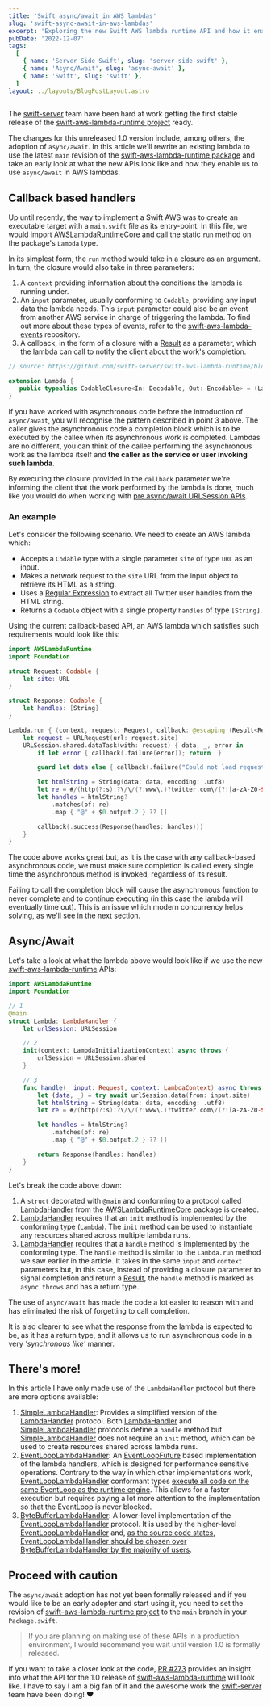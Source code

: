 ```yaml
---
title: 'Swift async/await in AWS lambdas'
slug: 'swift-async-await-in-aws-lambdas'
excerpt: 'Exploring the new Swift AWS lambda runtime API and how it enables the use of async/await.'
pubDate: '2022-12-07'
tags:
  [
    { name: 'Server Side Swift', slug: 'server-side-swift' },
    { name: 'Async/Await', slug: 'async-await' },
    { name: 'Swift', slug: 'swift' },
  ]
layout: ../layouts/BlogPostLayout.astro
---
```


The [swift-server](https://github.com/swift-server) team have been hard at work getting the first stable release of the [swift-aws-lambda-runtime project](https://github.com/swift-server/swift-aws-lambda-runtime) ready.

The changes for this unreleased 1.0 version include, among others, the adoption of `async/await`. In this article we'll rewrite an existing lambda to use the latest `main` revision of the [swift-aws-lambda-runtime package](https://github.com/swift-server/swift-aws-lambda-runtime) and take an early look at what the new APIs look like and how they enable us to use `async/await` in AWS lambdas.

## Callback based handlers

Up until recently, the way to implement a Swift AWS was to create an executable target with a `main.swift` file as its entry-point. In this file, we would import [AWSLambdaRuntimeCore](https://github.com/swift-server/swift-aws-lambda-runtime/tree/0.5.2/Sources/AWSLambdaRuntimeCore) and call the static `run` method on the package's `Lambda` type.

In its simplest form, the `run` method would take in a closure as an argument. In turn, the closure would also take in three parameters:

1. A `context` providing information about the conditions the lambda is running under.
2. An `input` parameter, usually conforming to `Codable`, providing any input data the lambda needs. This `input` parameter could also be an event from another AWS service in charge of triggering the lambda. To find out more about these types of events, refer to the [swift-aws-lambda-events](https://github.com/swift-server/swift-aws-lambda-events) repository.
3. A callback, in the form of a closure with a [Result](https://developer.apple.com/documentation/swift/result) as a parameter, which the lambda can call to notify the client about the work's completion.

```swift:Lambda+Codable.swift
// source: https://github.com/swift-server/swift-aws-lambda-runtime/blob/0.5.2/Sources/AWSLambdaRuntime/Lambda%2BCodable.swift#L25

extension Lambda {
   public typealias CodableClosure<In: Decodable, Out: Encodable> = (Lambda.Context, In, @escaping (Result<Out, Error>) -> Void) -> Void
}
```

If you have worked with asynchronous code before the introduction of `async/await`, you will recognise the pattern described in point 3 above. The caller gives the asynchronous code a completion block which is to be executed by the callee when its asynchronous work is completed. Lambdas are no different, you can think of the callee performing the asynchronous work as the lambda itself and **the caller as the service or user invoking such lambda**.

By executing the closure provided in the `callback` parameter we're informing the client that the work performed by the lambda is done, much like you would do when working with [pre async/await URLSession APIs](https://developer.apple.com/documentation/foundation/urlsession/1407613-datatask).

### An example

Let's consider the following scenario. We need to create an AWS lambda which:

- Accepts a `Codable` type with a single parameter `site` of type `URL` as an input.
- Makes a network request to the `site` URL from the input object to retrieve its HTML as a string.
- Uses a [Regular Expression](https://useyourloaf.com/blog/getting-started-with-swift-regex/) to extract all Twitter user handles from the HTML string.
- Returns a `Codable` object with a single property `handles` of type `[String]`.

Using the current callback-based API, an AWS lambda which satisfies such requirements would look like this:

```swift:main.swift
import AWSLambdaRuntime
import Foundation

struct Request: Codable {
    let site: URL
}

struct Response: Codable {
    let handles: [String]
}

Lambda.run { (context, request: Request, callback: @escaping (Result<Response, Error>) -> Void) in
    let request = URLRequest(url: request.site)
    URLSession.shared.dataTask(with: request) { data, _, error in
        if let error { callback(.failure(error)); return  }

        guard let data else { callback(.failure("Could not load request data..")); return }

        let htmlString = String(data: data, encoding: .utf8)
        let re = #/(http(?:s):?\/\/(?:www\.)?twitter.com\/(?![a-zA-Z0-9_]+\/)([a-zA-Z0-9_]+))/#
        let handles = htmlString?
            .matches(of: re)
            .map { "@" + $0.output.2 } ?? []

        callback(.success(Response(handles: handles)))
    }
}
```

The code above works great but, as it is the case with any callback-based asynchronous code, we must make sure completion is called every single time the asynchronous method is invoked, regardless of its result.

Failing to call the completion block will cause the asynchronous function to never complete and to continue executing (in this case the lambda will eventually time out). This is an issue which modern concurrency helps solving, as we'll see in the next section.

## Async/Await

Let's take a look at what the lambda above would look like if we use the new [swift-aws-lambda-runtime](https://github.com/swift-server/swift-aws-lambda-runtime) APIs:

```swift:Lambda.swift
import AWSLambdaRuntime
import Foundation

// 1
@main
struct Lambda: LambdaHandler {
    let urlSession: URLSession

    // 2
    init(context: LambdaInitializationContext) async throws {
        urlSession = URLSession.shared
    }

    // 3
    func handle(_ input: Request, context: LambdaContext) async throws -> Response {
        let (data, _) = try await urlSession.data(from: input.site)
        let htmlString = String(data: data, encoding: .utf8)
        let re = #/(http(?:s):?\/\/(?:www\.)?twitter.com\/(?![a-zA-Z0-9_]+\/)([a-zA-Z0-9_]+))/#

        let handles = htmlString?
            .matches(of: re)
            .map { "@" + $0.output.2 } ?? []

        return Response(handles: handles)
    }
}
```

Let's break the code above down:

1. A `struct` decorated with `@main` and conforming to a protocol called [LambdaHandler](https://github.com/swift-server/swift-aws-lambda-runtime/blob/main/Sources/AWSLambdaRuntimeCore/LambdaHandler.swift) from the [AWSLambdaRuntimeCore](https://github.com/swift-server/swift-aws-lambda-runtime/tree/main/Sources/AWSLambdaRuntimeCore) package is created.
2. [LambdaHandler](https://github.com/swift-server/swift-aws-lambda-runtime/blob/main/Sources/AWSLambdaRuntimeCore/LambdaHandler.swift) requires that an `init` method is implemented by the conforming type (`Lambda`). The `init` method can be used to instantiate any resources shared across multiple lambda runs.
3. [LambdaHandler](https://github.com/swift-server/swift-aws-lambda-runtime/blob/main/Sources/AWSLambdaRuntimeCore/LambdaHandler.swift) requires that a `handle` method is implemented by the conforming type. The `handle` method is similar to the `Lambda.run` method we saw earlier in the article. It takes in the same `input` and `context` parameters but, in this case, instead of providing a closure parameter to signal completion and return a [Result](https://developer.apple.com/documentation/swift/result), the `handle` method is marked as `async throws` and has a return type.

The use of `async/await` has made the code a lot easier to reason with and has eliminated the risk of forgetting to call completion.

It is also clearer to see what the response from the lambda is expected to be, as it has a return type, and it allows us to run asynchronous code in a very _'synchronous like'_ manner.

## There's more!

In this article I have only made use of the `LambdaHandler` protocol but there are more options available:

1. [SimpleLambdaHandler](https://github.com/swift-server/swift-aws-lambda-runtime/blob/main/Sources/AWSLambdaRuntimeCore/LambdaHandler.swift#L26): Provides a simplified version of the [LambdaHandler](https://github.com/swift-server/swift-aws-lambda-runtime/blob/main/Sources/AWSLambdaRuntimeCore/LambdaHandler.swift#L119) protocol. Both [LambdaHandler](https://github.com/swift-server/swift-aws-lambda-runtime/blob/main/Sources/AWSLambdaRuntimeCore/LambdaHandler.swift#L119) and [SimpleLambdaHandler](https://github.com/swift-server/swift-aws-lambda-runtime/blob/main/Sources/AWSLambdaRuntimeCore/LambdaHandler.swift#L26) protocols define a `handle` method but [SimpleLambdaHandler](https://github.com/swift-server/swift-aws-lambda-runtime/blob/main/Sources/AWSLambdaRuntimeCore/LambdaHandler.swift#L26) does not require an `init` method, which can be used to create resources shared across lambda runs.
2. [EventLoopLambdaHandler](https://github.com/swift-server/swift-aws-lambda-runtime/blob/main/Sources/AWSLambdaRuntimeCore/LambdaHandler.swift#L286): An [EventLoopFuture](https://apple.github.io/swift-nio/docs/current/NIOCore/Classes/EventLoopFuture.html) based implementation of the lambda handlers, which is designed for performance sensitive operations. Contrary to the way in which other implementations work, [EventLoopLambdaHandler](https://github.com/swift-server/swift-aws-lambda-runtime/blob/main/Sources/AWSLambdaRuntimeCore/LambdaHandler.swift#L286) conformant types [execute all code on the same EventLoop as the runtime engine](https://github.com/swift-server/swift-aws-lambda-runtime/blob/main/Sources/AWSLambdaRuntimeCore/LambdaHandler.swift#L282). This allows for a faster execution but requires paying a lot more attention to the implementation so that the EventLoop is never blocked.
3. [ByteBufferLambdaHandler](https://github.com/swift-server/swift-aws-lambda-runtime/blob/main/Sources/AWSLambdaRuntimeCore/LambdaHandler.swift#L401): A lower-level implementation of the [EventLoopLambdaHandler](https://github.com/swift-server/swift-aws-lambda-runtime/blob/main/Sources/AWSLambdaRuntimeCore/LambdaHandler.swift#L286) protocol. It is used by the higher-level [EventLoopLambdaHandler](https://github.com/swift-server/swift-aws-lambda-runtime/blob/main/Sources/AWSLambdaRuntimeCore/LambdaHandler.swift#L286) and, [as the source code states, EventLoopLambdaHandler should be chosen over ByteBufferLambdaHandler by the majority of users](https://github.com/swift-server/swift-aws-lambda-runtime/blob/main/Sources/AWSLambdaRuntimeCore/LambdaHandler.swift#L139).

## Proceed with caution

The `async/await` adoption has not yet been formally released and if you would like to be an early adopter and start using it, you need to set the revision of [swift-aws-lambda-runtime project](https://github.com/swift-server/swift-aws-lambda-runtime) to the `main` branch in your `Package.swift`.

> If you are planning on making use of these APIs in a production environment, I would recommend you wait until version 1.0 is formally released.

If you want to take a closer look at the code, [PR #273](https://github.com/swift-server/swift-aws-lambda-runtime/pull/273) provides an insight into what the API for the 1.0 release of [swift-aws-lambda-runtime](https://github.com/swift-server/swift-aws-lambda-runtime) will look like. I have to say I am a big fan of it and the awesome work the [swift-server](https://github.com/swift-server) team have been doing! ❤️

